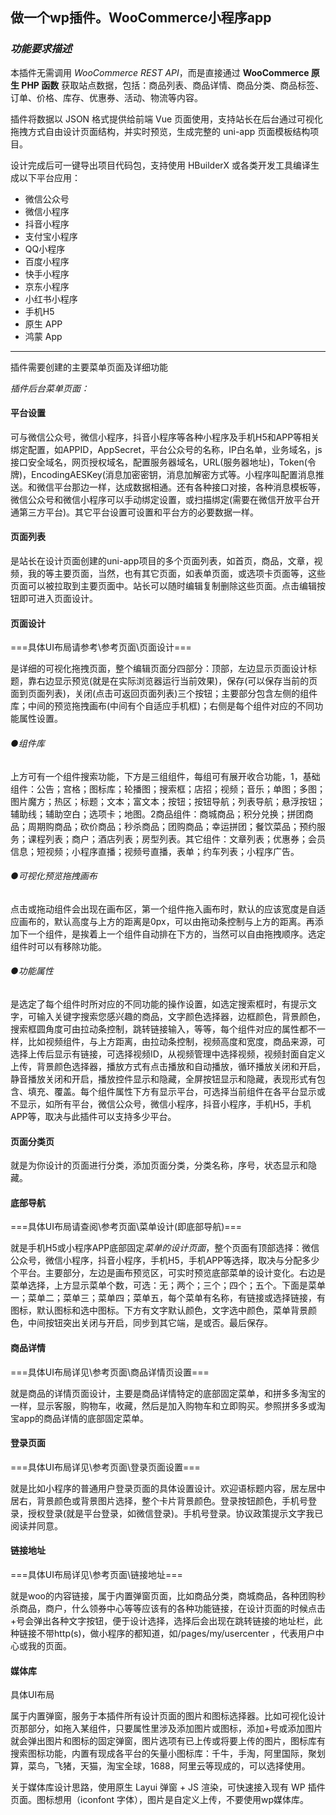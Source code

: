 ## 做一个wp插件。WooCommerce小程序app

### *功能要求描述*

本插件无需调用 *WooCommerce REST API*，而是直接通过 **WooCommerce 原生 PHP 函数** 获取站点数据，包括：商品列表、商品详情、商品分类、商品标签、订单、价格、库存、优惠券、活动、物流等内容。

插件将数据以 JSON 格式提供给前端 Vue 页面使用，支持站长在后台通过可视化拖拽方式自由设计页面结构，并实时预览，生成完整的 uni-app 页面模板结构项目。

设计完成后可一键导出项目代码包，支持使用 HBuilderX 或各类开发工具编译生成以下平台应用：

- 微信公众号
- 微信小程序
- 抖音小程序
- 支付宝小程序
- QQ小程序
- 百度小程序
- 快手小程序
- 京东小程序
- 小红书小程序
- 手机H5
- 原生 APP
- 鸿蒙 App

------

插件需要创建的主要菜单页面及详细功能

*插件后台菜单页面：*

#### 平台设置

可与微信公众号，微信小程序，抖音小程序等各种小程序及手机H5和APP等相关绑定配置，如APPID，AppSecret，平台公众号的名称，IP白名单，业务域名，js接口安全域名，网页授权域名，配置服务器域名，URL(服务器地址)，Token(令牌)，EncodingAESKey(消息加密密钥，消息加解密方式等。小程序叫配置消息推送。和微信平台那边一样，达成数据相通。还有各种接口对接，各种消息模板等，微信公众号和微信小程序可以手动绑定设置，或扫描绑定(需要在微信开放平台开通第三方平台)。其它平台设置可设置和平台方的必要数据一样。

#### 页面列表

是站长在设计页面创建的uni-app项目的多个页面列表，如首页，商品，文章，视频，我的等主要页面，当然，也有其它页面，如表单页面，或选项卡页面等，这些页面可以被拉取到主要页面中。站长可以随时编辑复制删除这些页面。点击编辑按钮即可进入页面设计。

#### 页面设计

===具体UI布局请参考\参考页面\页面设计===

是详细的可视化拖拽页面，整个编辑页面分四部分：顶部，左边显示页面设计标题，靠右边显示预览(就是在实际浏览器运行当前效果)，保存(可以保存当前的页面到页面列表)，关闭(点击可返回页面列表)三个按钮；主要部分包含左侧的组件库；中间的预览拖拽画布(中间有个自适应手机框)；右侧是每个组件对应的不同功能属性设置。

######      ●组件库

上方可有一个组件搜索功能，下方是三组组件，每组可有展开收合功能，1，基础组件：公告；宫格；图标库；轮播图；搜索框；店招；视频；音乐；单图；多图；图片魔方；热区；标题；文本；富文本；按钮；按钮导航；列表导航；悬浮按钮；辅助线；辅助空白；选项卡；地图。2商品组件：商城商品；积分兑换；拼团商品；周期购商品；砍价商品；秒杀商品；团购商品；幸运拼团；餐饮菜品；预约服务；课程列表；商户；酒店列表；房型列表。其它组件：文章列表；优惠券；会员信息；短视频；小程序直播；视频号直播，表单；约车列表；小程序广告。

######     ●可视化预览拖拽画布

点击或拖动组件会出现在画布区，第一个组件拖入画布时，默认的应该宽度是自适应画布的，默认高度与上方的距离是0px，可以由拖动条控制与上方的距离。再添加下一个组件，是挨着上一个组件自动排在下方的，当然可以自由拖拽顺序。选定组件时可以有移除功能。

######     ●功能属性

是选定了每个组件时所对应的不同功能的操作设置，如选定搜索框时，有提示文字，可输入关键字搜索您感兴趣的商品，文字颜色选择器，边框颜色，背景颜色，搜索框圆角度可由拉动条控制，跳转链接输入，等等，每个组件对应的属性都不一样，比如视频组件，与上方距离，由拉动条控制，视频高度和宽度，商品来源，可选择上传后显示有链接，可选择视频ID，从视频管理中选择视频，视频封面自定义上传，背景颜色选择器，播放方式有点击播放和自动播放，循环播放关闭和开启，静音播放关闭和开启，播放控件显示和隐藏，全屏按钮显示和隐藏，表现形式有包含、填充、覆盖。每个组件属性下方有显示平台，可选择当前组件在各平台显示或不显示，如所有平台，微信公众号，微信小程序，抖音小程序，手机H5，手机APP等，取决与此插件可以支持多少平台。

#### 页面分类页

就是为你设计的页面进行分类，添加页面分类，分类名称，序号，状态显示和隐藏。

#### 底部导航

===具体UI布局请查阅\参考页面\菜单设计(即底部导航)===

就是手机H5或小程序APP底部固定*菜单的设计页面*，整个页面有顶部选择：微信公众号，微信小程序，抖音小程序，手机H5，手机APP等选择，取决与分配多少个平台。主要部分，左边是画布预览区，可实时预览底部菜单的设计变化。右边是菜单选择，上方显示菜单个数，可选：无；两个；三个；四个；五个。下面是菜单一；菜单二；菜单三；菜单四；菜单五，每个菜单有名称，有链接或选择链接，有图标，默认图标和选中图标。下方有文字默认颜色，文字选中颜色，菜单背景颜色，中间按钮突出关闭与开启，同步到其它端，是或否。最后保存。

#### 商品详情

===具体UI布局详见\参考页面\商品详情页设置===

就是商品的详情页面设计，主要是商品详情特定的底部固定菜单，和拼多多淘宝的一样，显示客服，购物车，收藏，然后是加入购物车和立即购买。参照拼多多或淘宝app的商品详情的底部固定菜单。

#### 登录页面

===具体UI布局详见\参考页面\登录页面设置===

就是比如小程序的普通用户登录页面的具体设置设计。欢迎语标题内容，居左居中居右，背景颜色或背景图片选择，整个卡片背景颜色。登录按钮颜色，手机号登录，授权登录(就是平台登录，如微信登录)。手机号登录。协议政策提示文字我已阅读并同意。

#### 链接地址

===具体UI布局详见\参考页面\链接地址===

就是woo的内容链接，属于内置弹窗页面，比如商品分类，商城商品，各种团购秒杀商品，商户，什么领券中心等等应该有的各种功能链接，在设计页面的时候点击+号会弹出各种文字按钮，便于设计选择，选择后会出现在跳转链接的地址栏，此种链接不带http(s)，做小程序的都知道，如/pages/my/usercenter  ，代表用户中心或我的页面。

#### 媒体库

具体UI布局

属于内置弹窗，服务于本插件所有设计页面的图片和图标选择器。比如可视化设计页那部分，如拖入某组件，只要属性里涉及添加图片或图标，添加+号或添加图片就会弹出图片和图标的固定弹窗，图片选项有已上传或将要上传的图片，图标库有搜索图标功能，内置有现成各平台的矢量小图标库：千牛，手淘，阿里国际，聚划算，菜鸟，飞猪，天猫，淘宝全球，1688，阿里云等现成的，可以选择使用。

关于媒体库设计思路，使用原生 Layui 弹窗 + JS 渲染，可快速接入现有 WP 插件页面。图标想用（iconfont 字体），图片是自定义上传，不要使用wp媒体库。